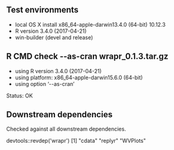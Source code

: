 

## Test environments

 * local OS X install x86_64-apple-darwin13.4.0 (64-bit) 10.12.3
 * R version 3.4.0 (2017-04-21)
 * win-builder (devel and release) 

## R CMD check --as-cran wrapr_0.1.3.tar.gz

* using R version 3.4.0 (2017-04-21)
* using platform: x86_64-apple-darwin15.6.0 (64-bit)
* using option ‘--as-cran’


Status: OK

## Downstream dependencies

Checked against all downstream dependencies.

  devtools::revdep('wrapr')
  [1] "cdata"   "replyr"  "WVPlots"

